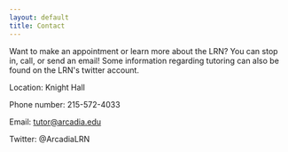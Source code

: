 ```yaml
---
layout: default
title: Contact
---
```

Want to make an appointment or learn more about the LRN? You can stop in, call, or send an email! Some information regarding tutoring can also be found on the LRN's twitter account.

Location: Knight Hall

Phone number: 215-572-4033

Email: tutor@arcadia.edu

Twitter: @ArcadiaLRN